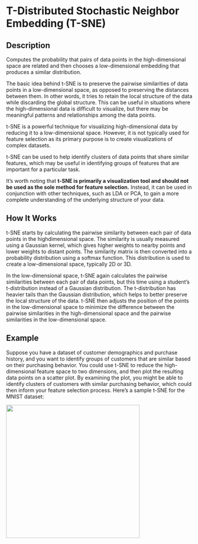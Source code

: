 # T-Distributed Stochastic Neighbor Embedding (T-SNE)

## Description

Computes the probability that pairs of data points in the high-dimensional space are related and then chooses a low-dimensional embedding that produces a similar distribution.

The basic idea behind t-SNE is to preserve the pairwise similarities of data points in a low-dimensional space, as opposed to preserving the distances between them. In other words, it tries to retain the local structure of the data while discarding the global structure. This can be useful in situations where the high-dimensional data is difficult to visualize, but there may be meaningful patterns and relationships among the data points.

t-SNE is a powerful technique for visualizing high-dimensional data by reducing it to a low-dimensional space. However, it is not typically used for feature selection as its primary purpose is to create visualizations of complex datasets.

t-SNE can be used to help identify clusters of data points that share similar features, which may be useful in identifying groups of features that are important for a particular task.

It’s worth noting that **t-SNE is primarily a visualization tool and should not be used as the sole method for feature selection.** Instead, it can be used in conjunction with other techniques, such as LDA or PCA, to gain a more complete understanding of the underlying structure of your data.

## How It Works

t-SNE starts by calculating the pairwise similarity between each pair of data points in the highdimensional space. The similarity is usually measured using a Gaussian kernel, which gives higher weights to nearby points and lower weights to distant points. The similarity matrix is then converted into a probability distribution using a softmax function. This distribution is used to create a low-dimensional space, typically 2D or 3D.

In the low-dimensional space, t-SNE again calculates the pairwise similarities between each pair of data points, but this time using a student’s t-distribution instead of a Gaussian distribution. The t-distribution has heavier tails than the Gaussian distribution, which helps to better preserve the local structure of the data. t-SNE then adjusts the position of the points in the low-dimensional space to minimize the difference between the pairwise similarities in the high-dimensional space and the pairwise similarities in the low-dimensional space.

## Example

Suppose you have a dataset of customer demographics and purchase history, and you want to identify groups of customers that are similar based on their purchasing behavior. You could use t-SNE to reduce the high-dimensional feature space to two dimensions, and then plot the resulting data points on a scatter plot. By examining the plot, you might be able to identify clusters of customers with similar purchasing behavior, which could then inform your feature selection process. Here’s a sample t-SNE for the MNIST dataset:

<img src="image1.jpg" style="width:3.7583in" />
